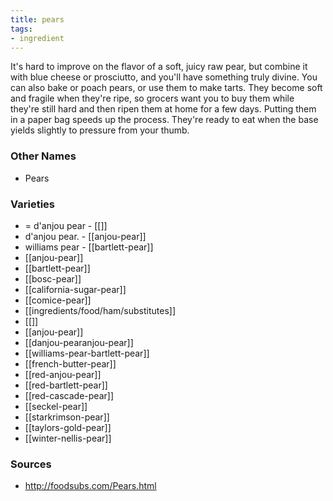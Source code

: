```yaml
---
title: pears
tags:
- ingredient
---
```

It's hard to improve on the flavor of a soft, juicy raw pear, but combine it with blue cheese or prosciutto, and you'll have something truly divine. You can also bake or poach pears, or use them to make tarts. They become soft and fragile when they're ripe, so grocers want you to buy them while they're still hard and then ripen them at home for a few days. Putting them in a paper bag speeds up the process. They're ready to eat when the base yields slightly to pressure from your thumb.

### Other Names

* Pears

### Varieties

* = d'anjou pear - [[]]
* d'anjou pear. - [[anjou-pear]]
* williams pear - [[bartlett-pear]]
* [[anjou-pear]]
* [[bartlett-pear]]
* [[bosc-pear]]
* [[california-sugar-pear]]
* [[comice-pear]]
* [[ingredients/food/ham/substitutes]]
* [[]]
* [[anjou-pear]]
* [[danjou-pearanjou-pear]]
* [[williams-pear-bartlett-pear]]
* [[french-butter-pear]]
* [[red-anjou-pear]]
* [[red-bartlett-pear]]
* [[red-cascade-pear]]
* [[seckel-pear]]
* [[starkrimson-pear]]
* [[taylors-gold-pear]]
* [[winter-nellis-pear]]

### Sources
* http://foodsubs.com/Pears.html

